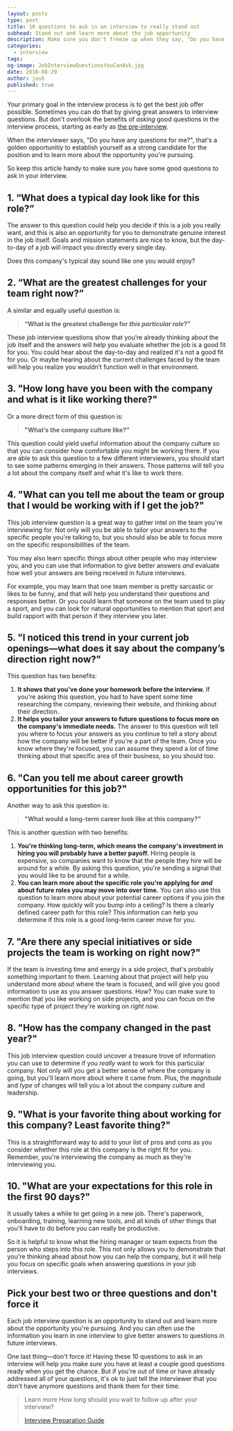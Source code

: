 ```yaml
---
layout: posts
type: post
title: 10 questions to ask in an interview to really stand out
subhead: Stand out and learn more about the job opportunity
description: Make sure you don't freeze up when they say, "Do you have any questions for me?" Blow them away with these 10 questions to ask in an interview.
categories:
  - interview
tags:
og-image: JobInterviewQuestionsYouCanAsk.jpg
date: 2018-08-29
author: josh
published: true
---
```


Your primary goal in the interview process is to get the best job offer possible. Sometimes you can do that by giving great answers to interview questions. But don't overlook the benefits of *asking* good questions in the interview process, starting as early as [the pre-interview](/book/interview/pre-interview-phase/).

When the interviewer says, "Do you have any questions for me?", that's a golden opportunitiy to establish yourself as a strong candidate for the position and to learn more about the opportunity you're pursuing.

So keep this article handy to make sure you have some good questions to ask in your interview.

## 1. “What does a typical day look like for this role?”

The answer to this question could help you decide if this is a job you really want, and this is also an opportunity for you to demonstrate genuine interest in the job itself. Goals and mission statements are nice to know, but the day-to-day of a job will impact you directly every single day.

Does this company's typical day sound like one you would enjoy?

## 2. “What are the greatest challenges for your team right now?”

A similar and equally useful question is:

> **“What is the greatest challenge for *this particular role*?"**

These job interview questions show that you’re already thinking about the job itself and the answers will help you evaluate whether the job is a good fit for you. You could hear about the day-to-day and realized it's not a good fit for you. Or maybe hearing about the current challenges faced by the team will help you realize you wouldn’t function well in that environment.

## 3. "How long have you been with the company and what is it like working there?"

Or a more direct form of this question is:

> **"What’s the company culture like?"**

This question could yield useful information about the company culture so that you can consider how comfortable you might be working there. If you are able to ask this question to a few different interviewers, you should start to see some patterns emerging in their answers. Those patterns will tell you a lot about the company itself and what it's like to work there.

## 4. "What can you tell me about the team or group that I would be working with if I get the job?"

This job interview question is a great way to gather intel on the team you're interviewing for. Not only will you be able to tailor your answers to the specific people you're talking to, but you should also be able to focus more on the specific responsibilities of the team.

You may also learn specific things about other people who may interview you, and you can use that information to give better answers *and* evaluate how well your answers are being received in future interviews.

For example, you may learn that one team member is pretty sarcastic or likes to be funny, and that will help you understand their questions and responses better. Or you could learn that someone on the team used to play a sport, and you can look for natural opportunities to mention that sport and build rapport with that person if they interview you later.

## 5. "I noticed this trend in your current job openings—what does it say about the company’s direction right now?"

This question has two benefits:

1. **It shows that you've done your homework before the interview.** If you're asking this question, you had to have spent some time researching the company, reviewing their website, and thinking about their direction.
2. **It helps you tailor your answers to future questions to focus more on the company's immediate needs.** The answer to this question will tell you where to focus your answers as you continue to tell a story about how the company will be better if you're a part of the team. Once you know where they're focused, you can assume they spend a *lot* of time thinking about that specific area of their business, so you should too.

## 6. "Can you tell me about career growth opportunities for this job?"

Another way to ask this question is:

> **"What would a long-term career look like at this company?"**

This is another question with two benefits:

1. **You're thinking long-term, which means the company's investment in hiring you will probably have a better payoff.** Hiring people is expensive, so companies want to know that the people they hire will be around for a while. By asking this question, you're sending a signal that you would like to be around for a while.
2. **You can learn more about the specific role you're applying for *and* about future roles you may move into over time.** You can also use this question to learn more about your potential career options if you join the company. How quickly will you bump into a ceiling? Is there a clearly defined career path for this role? This information can help you determine if this role is a good long-term career move for you.

## 7. "Are there any special initiatives or side projects the team is working on right now?"

If the team is investing time and energy in a side project, that's probably something important to them. Learning about that project will help you understand more about where the team is focused, and will give you good information to use as you answer questions. How? You can make sure to mention that you like working on side projects, and you can focus on the specific type of project they're working on *right now*.

## 8. "How has the company changed in the past year?"

This job interview question could uncover a treasure trove of information you can use to determine if you *really* want to work for this particular company. Not only will you get a better sense of where the company is going, but you'll learn more about where it came from. Plus, the *magnitude* and *type* of changes will tell you a lot about the company culture and leadership.

## 9. "What is your favorite thing about working for this company? Least favorite thing?"

This is a straightforward way to add to your list of pros and cons as you consider whether this role at this company is the right fit for you. Remember, you're interviewing the company as much as they're interviewing you.

## 10. "What are your expectations for this role in the first 90 days?"

It usually takes a while to get going in a new job. There's paperwork, onboarding, training, learning new tools, and all kinds of other things that you'll have to do before you can really be productive.

So it is helpful to know what the hiring manager or team expects from the person who steps into this role. This not only allows you to demonstrate that you're thinking ahead about how you can help the company, but it will help you focus on specific goals when answering questions in your job interviews.

## Pick your best two or three questions and don't force it

Each job interview question is an opportunity to stand out and learn more about the opportunity you're pursuing. And you can often use the information you learn in one interview to give better answers to questions in future interviews.

One last thing—don't force it! Having these 10 questions to ask in an interview will help you make *sure* you have at least a couple good questions ready when you get the chance. But if you're out of time or have already addressed all of your questions, it's ok to just tell the interviewer that you don't have anymore questions and thank them for their time.

<blockquote class="ico link-callout">
  <p><span>Learn more</span> How long should you wait to follow up after your interview?</p>
  <p><a href="/interview-preparation-guide/">Interview Preparation Guide <i class="fas fa-angle-double-right"></i></a></p>
</blockquote>